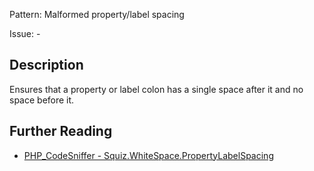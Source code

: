 Pattern: Malformed property/label spacing

Issue: -

## Description

Ensures that a property or label colon has a single space after it and no space before it.

## Further Reading

* [PHP_CodeSniffer - Squiz.WhiteSpace.PropertyLabelSpacing](https://github.com/squizlabs/PHP_CodeSniffer/blob/master/src/Standards/Squiz/Sniffs/WhiteSpace/PropertyLabelSpacingSniff.php)